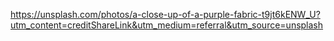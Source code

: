 https://unsplash.com/photos/a-close-up-of-a-purple-fabric-t9jt6kENW_U?utm_content=creditShareLink&utm_medium=referral&utm_source=unsplash